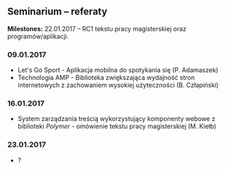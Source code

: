 ## Seminarium – referaty

**Milestones:**
22.01.2017 – RC1 tekstu pracy magisterskiej oraz programów/aplikacji.

### 09.01.2017

* Let's Go Sport - Aplikacja mobilna do spotykania się (P. Adamaszek)
* Technologia AMP - Biblioteka zwiększająca wydajność stron internetowych z zachowaniem wysokiej użyteczności (B. Człapiński)

### 16.01.2017

* System zarządzania treścią wykorzystujący komponenty webowe z biblioteki *Polymer* - omówienie tekstu pracy magisterskiej (M. Kiełb)

### 23.01.2017

* ?
